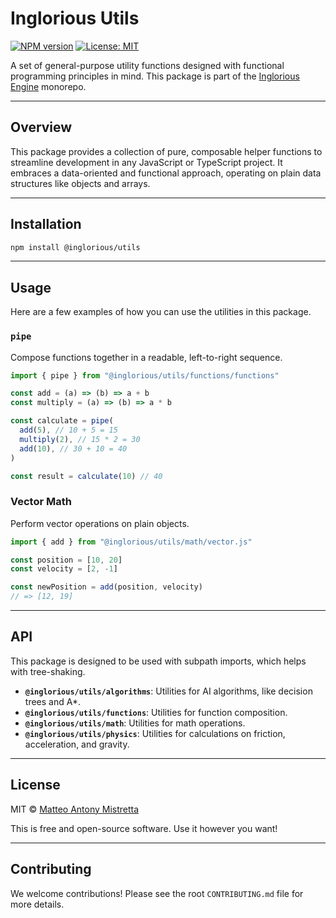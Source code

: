 # Inglorious Utils

[![NPM version](https://img.shields.io/npm/v/@inglorious/utils.svg)](https://www.npmjs.com/package/@inglorious/utils)
[![License: MIT](https://img.shields.io/badge/License-MIT-yellow.svg)](https://opensource.org/licenses/MIT)

A set of general-purpose utility functions designed with functional programming principles in mind. This package is part of the [Inglorious Engine](https://github.com/IngloriousCoderz/inglorious-engine) monorepo.

---

## Overview

This package provides a collection of pure, composable helper functions to streamline development in any JavaScript or TypeScript project. It embraces a data-oriented and functional approach, operating on plain data structures like objects and arrays.

---

## Installation

```bash
npm install @inglorious/utils
```

---

## Usage

Here are a few examples of how you can use the utilities in this package.

### `pipe`

Compose functions together in a readable, left-to-right sequence.

```javascript
import { pipe } from "@inglorious/utils/functions/functions"

const add = (a) => (b) => a + b
const multiply = (a) => (b) => a * b

const calculate = pipe(
  add(5), // 10 + 5 = 15
  multiply(2), // 15 * 2 = 30
  add(10), // 30 + 10 = 40
)

const result = calculate(10) // 40
```

### Vector Math

Perform vector operations on plain objects.

```javascript
import { add } from "@inglorious/utils/math/vector.js"

const position = [10, 20]
const velocity = [2, -1]

const newPosition = add(position, velocity)
// => [12, 19]
```

---

## API

This package is designed to be used with subpath imports, which helps with tree-shaking.

- **`@inglorious/utils/algorithms`**: Utilities for AI algorithms, like decision trees and A\*.
- **`@inglorious/utils/functions`**: Utilities for function composition.
- **`@inglorious/utils/math`**: Utilities for math operations.
- **`@inglorious/utils/physics`**: Utilities for calculations on friction, acceleration, and gravity.

---

## License

MIT © [Matteo Antony Mistretta](https://github.com/IngloriousCoderz)

This is free and open-source software. Use it however you want!

---

## Contributing

We welcome contributions! Please see the root `CONTRIBUTING.md` file for more details.
